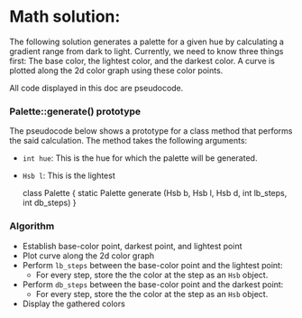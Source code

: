 # Math solution:

The following solution generates a palette for a given hue by calculating a gradient range from dark to light. Currently, we need to know three things first: The base color, the lightest color, and the darkest color. A curve is plotted along the 2d color graph using these color points.

All code displayed in this doc are pseudocode.


### Palette::generate() prototype

The pseudocode below shows a prototype for a class method that performs the said calculation. The method takes the following arguments:

- `int hue`: This is the hue for which the palette will be generated.
- `Hsb l`: This is the lightest

    class Palette
    {
        static Palette generate (Hsb b, Hsb l, Hsb d, int lb_steps, int db_steps)
    }


### Algorithm

- Establish base-color point, darkest point, and lightest point
- Plot curve along the 2d color graph 
- Perform `lb_steps` between the base-color point and the lightest point:
  - For every step, store the the color at the step as an `Hsb` object.
- Perform `db_steps` between the base-color point and the darkest point:
  - For every step, store the the color at the step as an `Hsb` object.
- Display the gathered colors
